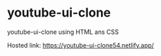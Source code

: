 # youtube-ui-clone

youtube-ui-clone using HTML ans CSS 

Hosted link: https://youtube-ui-clone54.netlify.app/
